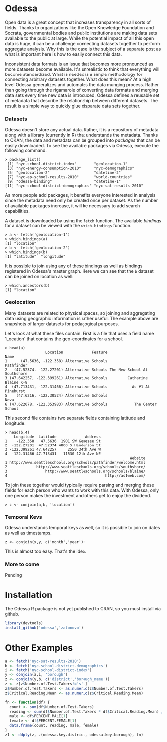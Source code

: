 Odessa
======

Open data is a great concept that increases transparency in all sorts of
fields. Thanks to organizations like the Open Knowledge Foundation and 
Socrata, governmental bodies and public institutions are making 
data sets available to the public at large. While the potential 
impact of all this open data is huge, it can be a challenge 
connecting datasets together to perform aggregate analysis.
Why this is the case is the subject of a separate post as what is 
important here is how to easily connect this data. 

Inconsistent data formats is an issue that becomes more pronounced as 
more datasets become available. It's unrealistic to think that 
everything will become standardized. What is needed is a 
simple methodology for connecting arbitrary datasets together.
What does this mean? At a high level Odessa generalizes and 
automates the data munging process. 
Rather than going through the rigamarole of converting data formats 
and merging data sets every time new data is introduced,
Odessa defines a reusable set of metadata that describe the 
relationship between different datasets. The result is a simple way 
to quickly glue disparate data sets together. 

### Datasets
Odessa doesn't store any actual data. Rather, it is a repository of 
metadata along with a library (currently in R) that understands the metadata.
Thanks to CKAN, the data and metadata can be grouped into *packages* 
that can be easily downloaded. To see the available packages via Odessa,
execute the following command.

    > package_list()
     [1] "nyc-school-district-index"        "geolocation-1"
     [3] "nyc-energy-consumption-2010"      "nyc-demographics"
     [5] "geolocation-2"                    "datetime-2"
     [7] "nyc-ap-school-results-2010"       "world-countries"
     [9] "odessa-binding"                   "datetime-1"
    [11] "nyc-school-district-demographics" "nyc-sat-results-2010"

As more people add packages, it benefits everyone interested in 
analysis since the metadata need only be created once per dataset.
As the number of available packages increase, it will be necessary 
to add search capabilities.

A dataset is downloaded by using the `fetch` function. 
The available *bindings* for a dataset can be viewed with the 
`which.bindings` function.

    > a <- fetch('geolocation-1')
    > which.bindings(a)
    [1] "location"
    > b <- fetch('geolocation-2')
    > which.bindings(b)
    [1] "latitude"  "longitude"

It is possible to join using any of these bindings as well as 
bindings registered in Odessa's master graph. Here we can see that 
the `b` dataset can be joined on location as well:

    > which.ancestors(b)
    [1] "location"

### Geolocation
Many datasets are related to physical spaces, so joining and 
aggregating data using geographic information is rather useful.
The example above are snapshots of larger datasets for pedagogical purposes.

Let's look at what these files contain. First is a file that uses a 
field name 'Location' that contains the geo-coordinates for a school.

    > head(a)
                      Location             Feature                         Name
    1      (47.5636, -122.358) Alternative Schools                   Pathfinder
    2   (47.52374, -122.27201) Alternative Schools The New School At Southshore
    3 (47.642257, -122.399261) Alternative Schools         Catharine Blaine K-8
    4  (47.713431, -122.31466) Alternative Schools           As #1 At Pinehurst
    5    (47.6216, -122.30524) Alternative Schools                         Nova
    6 (47.622078, -122.353983) Alternative Schools            The Center School

This second file contains two separate fields containing latitude and longitude.

    > head(b,4)
        Longitude  Latitude             Address
    1    -122.358   47.5636  1901 SW Genesee St
    2  -122.27201  47.52374 4800 S Henderson St
    3 -122.399261 47.642257     2550 34th Ave W
    4  -122.31466 47.713431   11530 12th Ave NE
                                                            Website
    1 http://www.seattleschools.org/schools/pathfinder/welcome.html
    2             http://www.seattleschools.org/schools/southshore/
    3                 http://www.seattleschools.org/schools/blaine/
    4                                            http://as1web.com/

To join these together would typically require parsing and merging 
these fields for each person who wants to work with this data.
With Odessa, only one person makes the investment and others get to 
enjoy the dividend.

    > z <- conjoin(a,b, 'location')

### Temporal Keys
Odessa understands temporal keys as well, so it is possible to join
on dates as well as timestamps.

    z <- conjoin(x,y, c('month','year'))

This is almost too easy. That's the idea. 

### More to come
Pending

Installation
============
The Odessa R package is not yet published to CRAN, so you must install
via github.
```R
library(devtools)
install_github('odessa','zatonovo')
```

Other Examples
==============
```R
a <- fetch('nyc-sat-results-2010')
b <- fetch('nyc-school-district-demographics')
i <- fetch('nyc-school-district-index')
y <- conjoin(a,i, 'borough')
z <- conjoin(y,b, c('district','borough_name'))
z <- z[z$Number.of.Test.Takers!='s',]
z$Number.of.Test.Takers <- as.numeric(z$Number.of.Test.Takers)
z$Critical.Reading.Mean <- as.numeric(z$Critical.Reading.Mean)

fn <- function(df) {
  count <- sum(df$Number.of.Test.Takers)
  reading <- sum(df$Number.of.Test.Takers * df$Critical.Reading.Mean) / count
  male <- df$PERCENT.MALE[1]
  female <- df$PERCENT.FEMALE[1]
  data.frame(count, reading, male, female)
}
z1 <- ddply(z, .(odessa.key.district, odessa.key.borough), fn)
```

